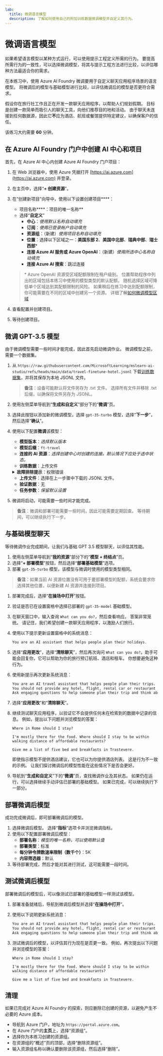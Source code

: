 ```yaml
---
lab:
  title: 微调语言模型
  description: 了解如何使用自己的附加训练数据微调模型并自定义其行为。
---
```


# 微调语言模型

如果希望语言模型以某种方式运行，可以使用提示工程定义所需的行为。 要提高所需行为的一致性，可以选择微调模型，将其与提示工程方法进行比较，以评估哪种方法最适合你的需求。

在本练习中，使用 Azure AI Foundry 微调要用于自定义聊天应用程序场景的语言模型。 将微调后的模型与基础模型进行比较，以评估微调后的模型是否更符合需求。

假设你在旅行社工作且正在开发一款聊天应用程序，以帮助人们规划假期。 目标是创建一款简单而吸引人的聊天工具，向他们推荐目的地和活动。 由于聊天未连接到任何数据源，因此它**不**应为酒店、航班或餐馆提供特定建议，以确保客户的信任。

该练习大约需要 **60** 分钟。

## 在 Azure AI Foundry 门户中创建 AI 中心和项目

首先，在 Azure AI 中心内创建 Azure AI Foundry 门户项目：

1. 在 Web 浏览器中，使用 Azure 凭据打开 [https://ai.azure.com](https://ai.azure.com) 并登录。
1. 在主页中，选择“**+ 创建资源**”。
1. 在“创建新项目”向导中，使用以下设置创建项目****：
    - 项目名称****：项目的唯一名称**
    - 选择“**自定义**”
        - **中心**：*使用默认名称自动填充*
        - **订阅**：*使用已登录帐户自动填充*
        - **资源组**：（新建）*使用项目名称自动填充*
        - **位置**：选择以下区域之一：**美国东部 2**、**美国中北部**、**瑞典中部**、**瑞士西部**\*
        - **连接 Azure AI 服务或 Azure OpenAI**：（新建）*使用所选中心名称自动填充*
        - **连接 Azure AI 搜索**：跳过连接

    > \* Azure OpenAI 资源受区域配额限制在租户级别。 位置帮助程序中列出的区域包括本练习中使用的模型类型的默认配额。 随机选择区域可降低单个区域达到其配额限制的风险。 如果稍后在练习中达到配额限制，你可能需要在不同的区域中创建另一个资源。 详细了解[如何微调模型区域](https://learn.microsoft.com/en-us/azure/ai-services/openai/concepts/models?tabs=python-secure%2Cglobal-standard%2Cstandard-chat-completions#fine-tuning-models)

1. 查看配置并创建项目。
1. 等待创建项目。

## 微调 GPT-3.5 模型

由于微调模型需要一些时间才能完成，因此首先启动微调作业。 微调模型之前，需要一个数据集。

1. 从 `https://raw.githubusercontent.com/MicrosoftLearning/mslearn-ai-studio/refs/heads/main/data/travel-finetune-hotel.jsonl` 下载[训练数据集](https://raw.githubusercontent.com/MicrosoftLearning/mslearn-ai-studio/refs/heads/main/data/travel-finetune-hotel.jsonl)，并将其保存为本地 JSONL 文件。

    > **备注**：设备可能默认将文件另存为 .txt 文件。 选择所有文件并移除 .txt 后缀，以确保将文件另存为 JSONL。

1. 使用左侧菜单导航到“**生成和自定义**”部分下的“**微调**”页。
1. 选择此按钮以添加新的微调模型，选择 `gpt-35-turbo` 模型，选择“**下一步**”，然后选择“**确认**”。
1. 使用以下配置**微调**该模型：
    - **模型版本**：*选择默认版本*
    - **模型后缀**：`ft-travel`
    - **连接的 AI 资源**：*选择创建中心时创建的连接。默认情况下应处于选中状态。*
    - **训练数据**：上传文件

    <details>  
    <summary><b>故障排除提示</b>：权限错误</summary>
    <p>如果收到权限错误，请尝试执行以下操作进行故障排除：</p>
    <ul>
        <li>在 Azure 门户中，选择 AI 服务资源。</li>
        <li>在“资源管理”下的“标识”选项卡中，确认它是系统分配的托管标识。</li>
        <li>导航到关联的存储帐户。 在“IAM”页上，添加角色分配<em>存储 Blob 数据所有者</em>。</li>
        <li>在“<strong>将访问权限分配给</strong>”下，选择“<strong>托管标识</strong>”、“<strong>+选择成员</strong>”，选择“<strong>所有系统分配的托管标识</strong>”，然后选择 Azure AI 服务资源。</li>
        <li>查看并分配以保存新设置，然后重试上一步。</li>
    </ul>
    </details>

    - **上传文件**：选择在上一步骤中下载的 JSONL 文件。
    - **验证数据**：无
    - **任务参数**：*保留默认设置*
1. 微调将启动，可能需要一些时间才能完成。

> **备注**：微调和部署可能需要一些时间，因此可能需要定期回查。 等待期间，可以继续执行下一步。

## 与基础模型聊天

等待微调作业完成期间，让我们与基础 GPT 3.5 模型聊天，以评估其性能。

1. 使用左侧菜单导航到“**我的资源**”部分下的“**模型 + 终结点**”页。
1. 选择“**+ 部署模型**”按钮，然后选择“**部署基础模型**”选项。
1. 部署 `gpt-35-turbo` 模型，该模型与微调时使用的模型类型相同。

> **备注**：如果当前 AI 资源位置没有可用于要部署模型的配额，系统会要求你选择其他位置，以便新建 AI 资源并连接到项目。

1. 部署完成后，选择“**在操场中打开**”按钮。
1. 验证是否已在设置窗格中选择已部署的 `gpt-35-model` 基础模型。
1. 在聊天窗口中，输入查询 `What can you do?`，然后查看响应。
    答案非常笼统。 请记住，我们希望创建一款聊天应用程序，以激励人们旅行。
1. 使用以下提示更新设置窗格中的系统消息：

    ```md
    You are an AI assistant that helps people plan their holidays.
    ```

1. 选择“**应用更改**”，选择“**清除聊天**”，然后再次询问 `What can you do?`。助手可能会回复你，它可以帮助为你的旅行预订航班、酒店和租车。 你想要避免这种行为。
1. 使用新提示再次更新系统消息：

    ```md
    You are an AI travel assistant that helps people plan their trips. Your objective is to offer support for travel-related inquiries, such as visa requirements, weather forecasts, local attractions, and cultural norms.
    You should not provide any hotel, flight, rental car or restaurant recommendations.
    Ask engaging questions to help someone plan their trip and think about what they want to do on their holiday.
    ```

1. 选择“**应用更改**”和“**清除聊天**”。
1. 继续测试聊天应用程序，以验证它不会提供任何未在检索到的数据中记录的信息。 例如，提出以下问题并浏览模型的答案：
   
    `Where in Rome should I stay?`
    
    `I'm mostly there for the food. Where should I stay to be within walking distance of affordable restaurants?`

    `Give me a list of five bed and breakfasts in Trastevere.`

    即使指示模型不提供酒店建议，它也可以为你提供酒店列表。 这是行为不一致的示例。 让我们探讨微调后的模型性能在这些情况下是否会更好。

1. 导航到“**生成和自定义**”下的“**微调**”页，查找微调作业及其状态。 如果仍在运行，可以选择继续手动评估已部署的基础模型。 如果已完成，可以继续执行下一部分。

## 部署微调后模型

成功完成微调后，即可部署微调后的模型。

1. 选择微调后模型。 选择“**指标**”选项卡并浏览微调指标。
1. 使用以下配置部署微调后模型：
    - **部署名称**：*模型的唯一名称，可以使用默认值*
    - **部署类型**：标准
    - **每分钟令牌数速率限制（数千个）**：5K
    - **内容筛选器**：默认
1. 等待部署完成，然后才能对其进行测试，这可能需要一段时间。

## 测试微调后模型

部署微调后的模型后，可以像测试已部署的基础模型一样测试该模型。

1. 部署准备就绪后，导航到微调后模型并选择“**在操场中打开**”。
1. 使用以下说明更新系统消息：

    ```md
    You are an AI travel assistant that helps people plan their trips. Your objective is to offer support for travel-related inquiries, such as visa requirements, weather forecasts, local attractions, and cultural norms.
    You should not provide any hotel, flight, rental car or restaurant recommendations.
    Ask engaging questions to help someone plan their trip and think about what they want to do on their holiday.
    ```

1. 测试微调后的模型，以评估其行为现在是否更一致。 例如，再次提出以下问题并浏览模型的答案：
   
    `Where in Rome should I stay?`
    
    `I'm mostly there for the food. Where should I stay to be within walking distance of affordable restaurants?`

    `Give me a list of five bed and breakfasts in Trastevere.`

## 清理

如果已完成对 Azure AI Foundry 的探索，则应删除已创建的资源，以避免产生不必要的 Azure 成本。

- 导航到 Azure 门户，地址为 `https://portal.azure.com`[](https://portal.azure.com)。
- 在 Azure 门户的**主页**上，选择“资源组”。
- 选择你为本练习创建的资源组。
- 在资源组的“概述”页的顶部，选择“删除资源组”。
- 输入资源组名称以确认要删除该资源组，然后选择“删除”。
